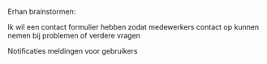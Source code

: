 Erhan brainstormen:

Ik wil een contact formulier hebben zodat medewerkers contact op kunnen nemen bij problemen of verdere vragen

Notificaties meldingen voor gebruikers 

